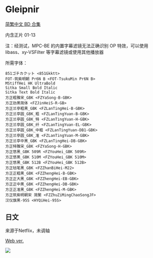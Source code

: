 # Gleipnir

[简繁中文 BD 合集](https://github.com/Nekomoekissaten-SUB/Nekomoekissaten-MIR-Subs/releases/download/subtitle_pkg/Gleipnir_BD_zho.7z)

内含正片 01-13

注：经测试，MPC-BE 的内置字幕滤镜无法正确识别 OP 特效，可以使用 libass、xy-VSFilter 等字幕滤镜或使用其他播放器

所需字体：
```
851ゴチカクット <851Gkktt>
FOT-筑紫明朝 Pr6N B <FOT-TsukuMin Pr6N B>
MStiffHei HK UltraBold
Sitka Small Bold Italic
Sitka Text Bold Italic
方正粗雅宋_GBK <FZYaSong-B-GBK>
方正劲黑简体 <FZJinHeiS-R-GB>
方正兰亭粗黑_GBK <FZLanTingHei-B-GBK>
方正兰亭圆_GBK_粗 <FZLanTingYuan-B-GBK>
方正兰亭圆_GBK_特 <FZLanTingYuan-H-GBK>
方正兰亭圆_GBK_纤 <FZLanTingYuan-EL-GBK>
方正兰亭圆_GBK_中粗 <FZLanTingYuan-DB1-GBK>
方正兰亭圆_GBK_准 <FZLanTingYuan-M-GBK>
方正兰亭中黑_GBK <FZLanTingHei-DB-GBK>
方正特雅宋_GBK <FZYaSong-H-GBK>
方正悠黑_GBK 509R <FZYouHei_GBK 509R>
方正悠黑_GBK 510M <FZYouHei_GBK 510M>
方正悠黑_GBK 512B <FZYouHei_GBK 512B>
方正毡笔黑_GBK <FZZhanBiHei-M22>
方正正粗黑_GBK <FZZhengHei-B-GBK>
方正正大黑_GBK <FZZhengHei-EB-GBK>
方正正中黑_GBK <FZZhengHei-DB-GBK>
方正正准黑_GBK <FZZhengHei-M-GBK>
方正筑紫明朝宋 简繁 <FZZhuZiMingChaoSongJF>
汉仪旗黑-95S <HYQiHei-95S>
```

## 日文

来源于Netflix，未调轴

[Web ver.](https://github.com/Nekomoekissaten-SUB/Nekomoekissaten-MIR-Subs/releases/download/subtitle_jpn/Gleipnir_jpn_NFLX.7z)

![](https://nekomoe.pages.dev/images/2020-04/Gleipnir.png)
